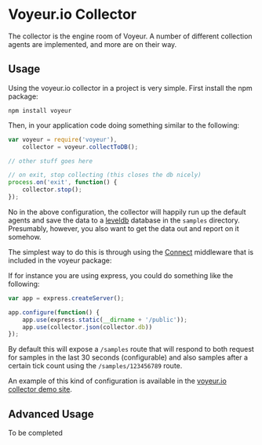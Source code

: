 # Voyeur.io Collector

The collector is the engine room of Voyeur.  A number of different collection agents are implemented, and more are on their way.

## Usage

Using the voyeur.io collector in a project is very simple.  First install the npm package:

`npm install voyeur`

Then, in your application code doing something similar to the following:

```js
var voyeur = require('voyeur'),
    collector = voyeur.collectToDB();

// other stuff goes here

// on exit, stop collecting (this closes the db nicely)
process.on('exit', function() {
    collector.stop();
});
```

No in the above configuration, the collector will happily run up the default agents and save the data to a [leveldb](http://leveldb.googlecode.com/) database in the `samples` directory.  Presumably, however, you also want to get the data out and report on it somehow.

The simplest way to do this is through using the [Connect](http://senchalabs.github.com/connect) middleware that is included in the voyeur package:

If for instance you are using express, you could do something like the following:

```js
var app = express.createServer();

app.configure(function() {
    app.use(express.static(__dirname + '/public'));
    app.use(collector.json(collector.db))
});
```

By default this will expose a `/samples` route that will respond to both request for samples in the last 30 seconds (configurable) and also samples after a certain tick count using the `/samples/123456789` route.

An example of this kind of configuration is available in the [voyeur.io collector demo site](https://github.com/voyeur-io/demosite).

## Advanced Usage

To be completed